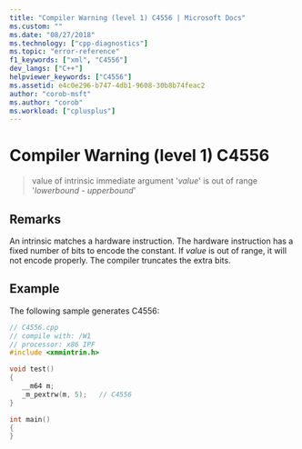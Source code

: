 ```yaml
---
title: "Compiler Warning (level 1) C4556 | Microsoft Docs"
ms.custom: ""
ms.date: "08/27/2018"
ms.technology: ["cpp-diagnostics"]
ms.topic: "error-reference"
f1_keywords: ["xml", "C4556"]
dev_langs: ["C++"]
helpviewer_keywords: ["C4556"]
ms.assetid: e4c0e296-b747-4db1-9608-30b8b74feac2
author: "corob-msft"
ms.author: "corob"
ms.workload: ["cplusplus"]
---
```

# Compiler Warning (level 1) C4556

> value of intrinsic immediate argument '*value*' is out of range '*lowerbound* - *upperbound*'

## Remarks

An intrinsic matches a hardware instruction. The hardware instruction has a fixed number of bits to encode the constant. If *value* is out of range, it will not encode properly. The compiler truncates the extra bits.

## Example

The following sample generates C4556:

```cpp
// C4556.cpp
// compile with: /W1
// processor: x86 IPF
#include <xmmintrin.h>

void test()
{
   __m64 m;
   _m_pextrw(m, 5);   // C4556
}

int main()
{
}
```